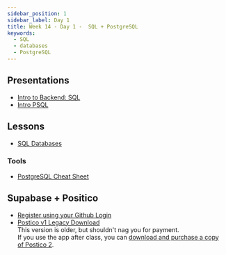 ```yaml
---
sidebar_position: 1
sidebar_label: Day 1
title: Week 14 - Day 1 -  SQL + PostgreSQL
keywords:
  - SQL
  - databases
  - PostgreSQL
---
```


<!-- markdownlint-disable no-inline-html -->

## Presentations

- [Intro to Backend: SQL](https://docs.google.com/presentation/d/1sApo5EiCd6Ub-g7LS959K0bTBcAwrdQmAt2B-GKjvVU/edit?usp=sharing)
- [Intro PSQL](https://docs.google.com/presentation/d/1FqmTwI-12w-6dGm6ylbPGmDmVlSh5wtRaI2i7lCBeYo/edit?usp=sharing)

## Lessons

- [SQL Databases](/docs/lessons/databases/sql/)

### Tools

- [PostgreSQL Cheat Sheet](./files/PostgreSQL-Cheat-Sheet.pdf)

## Supabase + Positico

- [Register using your Github Login](https://supabase.com/dashboard/sign-up?returnTo=%2Forg)
- [Postico v1 Legacy Download](https://eggerapps.at/postico/v1.php)
  <br/>This version is older, but shouldn't nag you for payment.
  <br/>If you use the app after class, you can [download and purchase a copy of Postico 2](https://eggerapps.at/postico2/).
